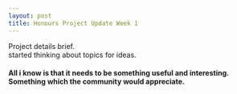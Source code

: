 ```yaml
---
layout: post
title: Honours Project Update Week 1 
---
```


Project details brief.<br>
started thinking about topics for ideas.

#### All i know is that it needs to be something useful and interesting. Something which the community would appreciate.
